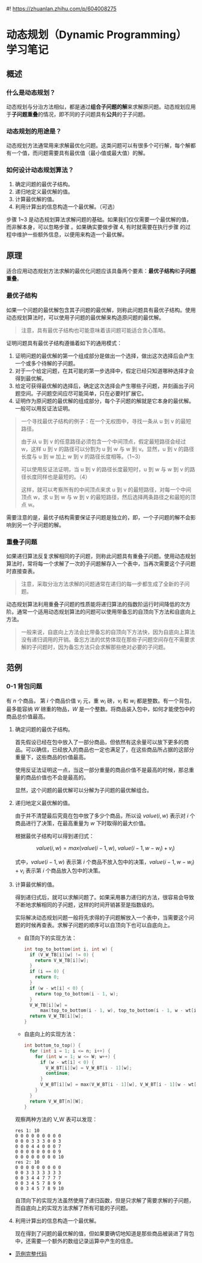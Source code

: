 #! https://zhuanlan.zhihu.com/p/604008275

# 动态规划（Dynamic Programming）学习笔记

## 概述

### 什么是动态规划？

动态规划与分治方法相似，都是通过**组合子问题的解**来求解原问题。动态规划应用于**子问题重叠**的情况，即不同的子问题具有**公共**的子子问题。

### 动态规划的用途是？

动态规划方法通常用来求解最优化问题。这类问题可以有很多个可行解，每个解都有一个值，而问题需要具有最优值（最小值或最大值）的解。

### 如何设计动态规划算法？

1. 确定问题的最优子结构。
2. 递归地定义最优解的值。
3. 计算最优解的值。
4. 利用计算出的信息构造一个最优解。（可选）

步骤 1~3 是动态规划算法求解问题的基础。如果我们仅仅需要一个最优解的值，而非解本身，可以忽略步骤 。如果确实要做步骤 4, 有时就需要在执行步骤 的过程中维护一些额外信息，以便用来构造一个最优解。

## 原理

适合应用动态规划方法求解的最优化问题应该具备两个要素：**最优子结构**和**子问题重叠**。

### 最优子结构

如果一个问题的最优解包含其子问题的最优解，则称此问题具有最优子结构。使用动态规划算法时，可以使用子问题的最优解来构造原问题的最优解。

> 注意，具有最优子结构也可能意味着该问题可能适合贪心策略。

证明问题具有最优子结构遵循着如下的通用模式：

1. 证明问题的最优解的第一个组成部分是做出一个选择，做出这次选择后会产生一个或多个待解的子问题。
2. 对于一个给定问题，在其可能的第一步选择中，假定已经只知道哪种选择才会得到最优解。
3. 给定可获得最优解的选择后，确定这次选择会产生哪些子问题，并刻画出子问题空间。子问题空间应尽可能简单，只在必要时扩展它。
4. 证明作为原问题的最优解的组成部分，每个子问题的解就是它本身的最优解。一般可以用反证法证明。

> 一个寻找最优子结构的例子：在一个无权图中，寻找一条从 u 到 v 的最短路径。
>
> 由于从 u 到 v 的任意路径必须包含一个中间顶点，假定最短路径会经过 w，这样 u 到 v 的路径可以分割为 u 到 w 与 w 到 v。显然，u 到 v 的路径长度与  u 到 w 加上 w 到 v 的路径长度相等。（1~3）
>
> 可以使用反证法证明，当 u 到 v 的路径长度最短时，u 到 w 与 w 到 v 的路径长度同样也是最短的。（4）
>
> 这样，就可以考察所有的中间顶点来求 u 到 v 的最短路径，对每一个中间顶点 w，求 u 到 w 与 w 到 v 的最短路径，然后选择两条路径之和最短的顶点 w。

需要注意的是，最优子结构需要保证子问题是独立的，即，一个子问题的解不会影响到另一个子问题的解。

### 重叠子问题

如果递归算法反复求解相同的子问题，则称此问题具有重叠子问题。使用动态规划算法时，常将每一个求解了一次的子问题解存入一个表中，当再次需要这个子问题时直接查表。

> 注意，采取分治方法求解的问题通常在递归的每一步都生成了全新的子问题。

动态规划算法利用重叠子问题的性质能将递归算法的指数阶运行时间降低的次方阶。通常一个适用动态规划算法的问题可以使用带备忘的自顶向下方法和自底向上方法。

> 一般来说，自底向上方法会比带备忘的自顶向下方法快，因为自底向上算法没有递归调用的开销。备忘方法的优势体现在那些子问题空间存在不需要求解的子问题时，因为备忘方法只会求解那些绝对必要的子问题。

## 范例

### 0-1 背包问题

有 $n$ 个商品， 第 $i$ 个商品价值 $v_i$ 元，重 $w_i$ 磅，$v_i$ 和 $w_i$ 都是整数。有一个背包，最多能容纳 $W$ 磅重的物品，$W$ 是一个整数。将商品装入包中，如何才能使包中的商品总价值最高。

1. 确定问题的最优子结构。

    首先假设已经在包中放入了一部分商品，但依然有这余量可以放下更多的商品。可以确信，已经放入的商品也一定也满足了，在这些商品所占据的这部分重量下，这些商品的价值最高。

    使用反证法证明这一点，当这一部分重量的商品价值不是最高的时候，那总重量的商品价值也不会是最高的。

    显然，这个问题的最优解可以分解为子问题的最优解组合。

2. 递归地定义最优解的值。

    由于并不清楚最后究竟在包中放了多少个商品，所以设 $value(i, w)$ 表示对 $i$ 个商品进行了决策，在最高重量为 $w$ 下时取得的最大价值。

    根据最优子结构可以得到递归式：

    $$value(i, w) = max(value(i-1, w),\ value(i-1, w-w_i)+v_i)$$

    式中，$value(i-1, w)$ 表示第 $i$ 个商品不放入包中的决策，$value(i-1, w-w_i)+v_i$ 表示第 $i$ 个商品放入包中的决策。

3. 计算最优解的值。

    得到递归式后，就可以求解问题了。如果采用暴力递归的方法，很容易会导致不断地求解相同的子问题，这样的时间开销甚至是指数级的。

    实际解决动态规划问题一般将先求得的子问题解放入一个表中，当需要这个问题的时候再查表。求解子问题的顺序可以自顶向下也可以自底向上。

    - 自顶向下的实现方法：

        ```cpp
        int top_to_bottom(int i, int w) {
          if (V_W_TB[i][w] != 0) {
            return V_W_TB[i][w];
          }
          if (i == 0) {
            return 0;
          }
          if (w - wt[i] < 0) {
            return top_to_bottom(i - 1, w);
          }
          V_W_TB[i][w] =
              max(top_to_bottom(i - 1, w), top_to_bottom(i - 1, w - wt[i]) + vt[i]);
          return V_W_TB[i][w];
        }
        ```

    - 自底向上的实现方法：

        ```cpp
        int bottom_to_top() {
          for (int i = 1; i <= n; i++) {
            for (int w = 1; w <= W; w++) {
              if (w - wt[i] < 0) {
                V_W_BT[i][w] = V_W_BT[i - 1][w];
                continue;
              }
              V_W_BT[i][w] = max(V_W_BT[i - 1][w], V_W_BT[i - 1][w - wt[i]] + vt[i]);
            }
          }
          return V_W_BT[n][W];
        }
        ```

    观察两种方法的 V_W 表可以发现：

    ```res
    res 1: 10
    0 0 0 0 0 0 0 0 0
    0 0 0 3 3 3 0 0 3
    0 0 0 4 4 0 0 0 7
    0 0 0 0 0 0 0 0 9
    0 0 0 0 0 0 0 0 10
    res 2: 10
    0 0 0 0 0 0 0 0 0
    0 0 3 3 3 3 3 3 3
    0 0 3 4 4 7 7 7 7
    0 0 3 4 5 7 8 9 9
    0 0 3 4 5 7 8 9 10
    ```

    自顶向下的实现方法虽然使用了递归函数，但是只求解了需要求解的子问题，而自底向上的实现方法求解了所有可能的子问题。

4. 利用计算出的信息构造一个最优解。

    现在得到了问题的最优解的值，但如果要确切地知道是那些商品被装进了背包中，还需要一个额外的数组记录运算中产生的信息。

- [范例完整代码](https://github.com/kopella/algorithms-basic-learn/blob/main/design_and_analysis_techniques/dynamic_programming/dynamic_programming.cc)
